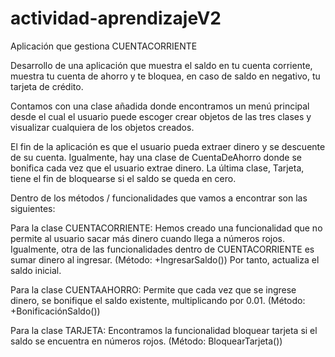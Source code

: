 # actividad-aprendizajeV2
Aplicación que gestiona CUENTACORRIENTE

Desarrollo de una aplicación que muestra el saldo en tu cuenta corriente, muestra tu cuenta de ahorro y te bloquea, en caso de saldo en negativo, tu tarjeta de crédito.

Contamos con una clase añadida donde encontramos un menú principal desde el cual el usuario puede escoger crear objetos de las tres clases y visualizar cualquiera de los objetos creados.

El fin de la aplicación es que el usuario pueda extraer dinero y se descuente de su cuenta. Igualmente, hay una clase de CuentaDeAhorro donde se bonifica cada vez que el usuario extrae dinero. La última clase, Tarjeta, tiene el fin de bloquearse si el saldo se queda en cero.

Dentro de los métodos / funcionalidades que vamos a encontrar son las siguientes:

Para la clase CUENTACORRIENTE: Hemos creado una funcionalidad que no permite al usuario sacar más dinero cuando llega a números rojos. Igualmente, otra de las funcionalidades dentro de CUENTACORRIENTE es sumar dinero al ingresar. (Método: +IngresarSaldo()) Por tanto, actualiza el saldo inicial.

Para la clase CUENTAAHORRO: Permite que cada vez que se ingrese dinero, se bonifique el saldo existente, multiplicando por 0.01. (Método: +BonificaciónSaldo())

Para la clase TARJETA: Encontramos la funcionalidad bloquear tarjeta si el saldo se encuentra en números rojos. (Método: BloquearTarjeta())